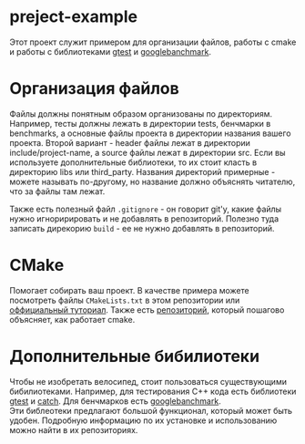 # preject-example

Этот проект служит примером для организации файлов, работы с cmake и работы с библиотеками [gtest](https://github.com/google/googletest) и [googlebanchmark](https://github.com/google/benchmark).

# Организация файлов
Файлы должны понятным образом организованы по директориям. Например, тесты должны лежать в директории tests, бенчмарки в benchmarks, а основные файлы проекта в директории названия вашего проекта. Второй вариант - header файлы лежат в директории include/project-name, а source файлы лежат в директории src. Если вы используете дополнительные библиотеки, то их стоит класть в директорию libs или third_party.
Названия директорий примерные - можете называть по-другому, но название должно объяснять читателю, что за файлы там лежат.

Также есть полезный файл `.gitignore` - он говорит git'у, какие файлы нужно игноририровать и не добавлять в репозиторий. Полезно туда записать дирекорию `build` - ее не нужно добавлять в репозиторий.

# CMake
Помогает собирать ваш проект. В качестве примера можете посмотреть файлы `CMakeLists.txt` в этом репозитории или [оффициальный туториал](https://cmake.org/cmake/help/latest/guide/tutorial/index.html). Также есть [репозиторий](https://github.com/ttroy50/cmake-examples), который пошагово объясняет, как работает cmake.

# Дополнительные бибилиотеки
Чтобы не изобретать велосипед, стоит пользоваться существующими бибилиотеками. Например, для тестирования C++ кода есть библиотеки [gtest](https://github.com/google/googletest) и [catch](https://github.com/catchorg/Catch2). Для бенчмарков есть [googlebanchmark](https://github.com/google/benchmark).  
Эти библеотеки предлагают большой функционал, который может быть удобен. Подробную информацию по их установке и использованию можно найти в их репозиториях.
